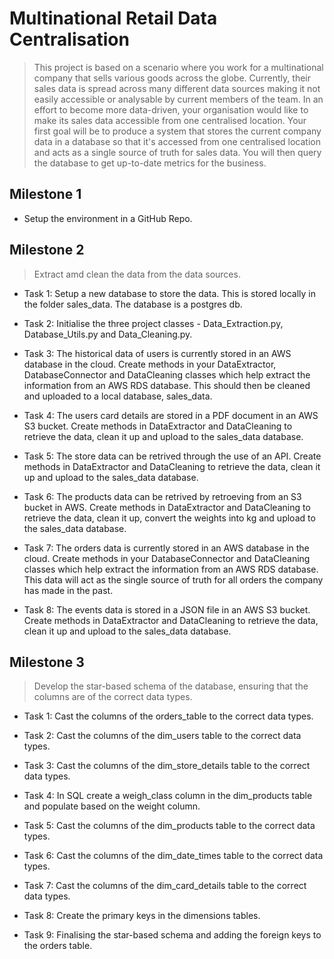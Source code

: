 # Multinational Retail Data Centralisation

> This project is based on a scenario where you work for a multinational company that sells various goods across the globe. Currently, their sales data is spread across many different data sources making it not easily accessible or analysable by current members of the team. In an effort to become more data-driven, your organisation would like to make its sales data accessible from one centralised location. Your first goal will be to produce a system that stores the current company data in a database so that it's accessed from one centralised location and acts as a single source of truth for sales data. You will then query the database to get up-to-date metrics for the business.

## Milestone 1

- Setup the environment in a GitHub Repo.

## Milestone 2

> Extract amd clean the data from the data sources.

- Task 1: Setup a new database to store the data. This is stored locally in the folder sales_data. The database is a postgres db.

- Task 2: Initialise the three project classes - Data_Extraction.py, Database_Utils.py and Data_Cleaning.py.

- Task 3: The historical data of users is currently stored in an AWS database in the cloud. Create methods in your DataExtractor, DatabaseConnector and DataCleaning classes which help extract the information from an AWS RDS database. This should then be cleaned and uploaded to a local database, sales_data.

- Task 4: The users card details are stored in a PDF document in an AWS S3 bucket. Create methods in DataExtractor and DataCleaning to retrieve the data, clean it up and upload to the sales_data database.

- Task 5: The store data can be retrived through the use of an API. Create methods in DataExtractor and DataCleaning to retrieve the data, clean it up and upload to the sales_data database.

- Task 6: The products data can be retrived by retroeving from an S3 bucket in AWS. Create methods in DataExtractor and DataCleaning to retrieve the data, clean it up, convert the weights into kg and upload to the sales_data database.

- Task 7: The orders data is currently stored in an AWS database in the cloud. Create methods in your DatabaseConnector and DataCleaning classes which help extract the information from an AWS RDS database. This data will act as the single source of truth for all orders the company has made in the past.

- Task 8: The events data is stored in a JSON file in an AWS S3 bucket. Create methods in DataExtractor and DataCleaning to retrieve the data, clean it up and upload to the sales_data database.

## Milestone 3

> Develop the star-based schema of the database, ensuring that the columns are of the correct data types.

- Task 1: Cast the columns of the orders_table to the correct data types.

- Task 2: Cast the columns of the dim_users table to the correct data types.

- Task 3: Cast the columns of the dim_store_details table to the correct data types.

- Task 4: In SQL create a weigh_class column in the dim_products table and populate based on the weight column.

- Task 5: Cast the columns of the dim_products table to the correct data types.

- Task 6: Cast the columns of the dim_date_times table to the correct data types.

- Task 7: Cast the columns of the dim_card_details table to the correct data types.

- Task 8: Create the primary keys in the dimensions tables.

- Task 9: Finalising the star-based schema and adding the foreign keys to the orders table.